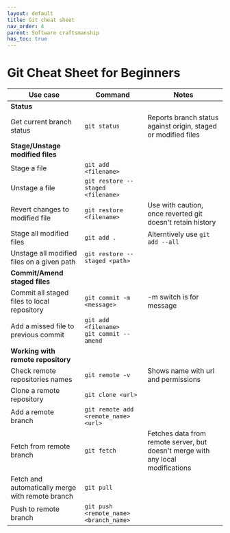 ```yaml
---
layout: default
title: Git cheat sheet
nav_order: 4
parent: Software craftsmanship
has_toc: true
---
```


# Git Cheat Sheet for Beginners

| **Use case**                                     | **Command**                                    | **Notes**                                                                       |
|--------------------------------------------------|------------------------------------------------|---------------------------------------------------------------------------------|
| **Status**                                       |                                                |
| Get current branch status                        | `git status`                                   | Reports branch status against origin, staged or modified files                  |
| **Stage/Unstage modified files**                 ||
| Stage a file                                     | `git add <filename>`                           |                                                                                 |
| Unstage a file                                   | `git restore --staged <filename>`              |                                                                                 |
| Revert changes to modified file                  | `git restore <filename>`                       | Use with caution, once reverted git doesn't retain history                      |
| Stage all modified files                         | `git add .`                                    | Alterntively use `git add --all`                                                |
| Unstage all modified files on a given path       | `git restore --staged <path>`                  |                                                                                 |
| **Commit/Amend staged files**                    |                                                |
| Commit all staged files to local repository      | `git commit -m <message>`                      | -m switch is for message                                                        |
| Add a missed file to previous commit             | `git add <filename>` <br> `git commit --amend` |                                                                                 |
| **Working with remote repository**               |                                                |
| Check remote repositories names                  | `git remote -v`                                | Shows name with url  and permissions                                            |
| Clone a remote repository                        | `git clone <url>`                              |                                                                                 |
| Add a remote branch                              | `git remote add <remote_name> <url>`           |                                                                                 |
| Fetch from remote branch                         | `git fetch`                                    | Fetches data from remote server, but doesn't merge with any local modifications |
| Fetch and automatically merge with remote branch | `git pull`                                     |                                                                                 |
| Push to remote branch                            | `git push <remote_name> <branch_name>`         |                                                                                 |